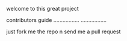 welcome to this great project


contributors guide
.................
.................

just fork me the repo n send me a pull request

